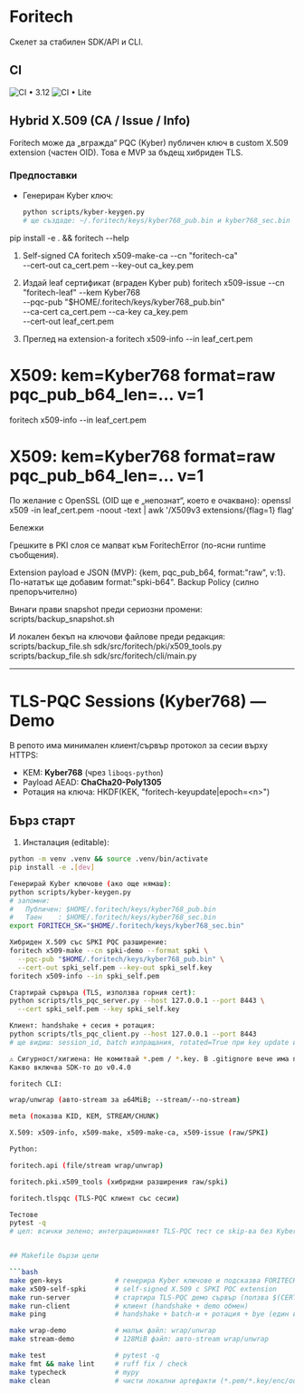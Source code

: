 # Foritech

Скелет за стабилен SDK/API и CLI.

## CI
![CI • 3.12](https://github.com/forrybg/foritech-secure-system/actions/workflows/ci.yml/badge.svg)
![CI • Lite](https://github.com/forrybg/foritech-secure-system/actions/workflows/ci-lite.yml/badge.svg)

## Hybrid X.509 (CA / Issue / Info)

Foritech може да „вгражда“ PQC (Kyber) публичен ключ в custom X.509 extension (частен OID). Това е MVP за бъдещ хибриден TLS.

### Предпоставки
- Генериран Kyber ключ:
  ```bash
  python scripts/kyber-keygen.py
  # ще създаде: ~/.foritech/keys/kyber768_pub.bin и kyber768_sec.bin

pip install -e . && foritech --help
1) Self-signed CA
foritech x509-make-ca --cn "foritech-ca" \
  --cert-out ca_cert.pem --key-out ca_key.pem

2) Издай leaf сертификат (вграден Kyber pub)
foritech x509-issue --cn "foritech-leaf" --kem Kyber768 \
  --pqc-pub "$HOME/.foritech/keys/kyber768_pub.bin" \
  --ca-cert ca_cert.pem --ca-key ca_key.pem \
  --cert-out leaf_cert.pem

3) Преглед на extension-а
foritech x509-info --in leaf_cert.pem
# X509: kem=Kyber768 format=raw pqc_pub_b64_len=... v=1

foritech x509-info --in leaf_cert.pem
# X509: kem=Kyber768 format=raw pqc_pub_b64_len=... v=1

По желание с OpenSSL (OID ще е „непознат“, което е очаквано):
openssl x509 -in leaf_cert.pem -noout -text | awk '/X509v3 extensions/{flag=1} flag'

Бележки

Грешките в PKI слоя се мапват към ForitechError (по-ясни runtime съобщения).

Extension payload е JSON (MVP): {kem, pqc_pub_b64, format:"raw", v:1}. По-нататък ще добавим format:"spki-b64".
Backup Policy (силно препоръчително)

Винаги прави snapshot преди сериозни промени:
scripts/backup_snapshot.sh

И локален бекъп на ключови файлове преди редакция:
scripts/backup_file.sh sdk/src/foritech/pki/x509_tools.py
scripts/backup_file.sh sdk/src/foritech/cli/main.py


---

# TLS-PQC Sessions (Kyber768) — Demo

В репото има минимален клиент/сървър протокол за сесии върху HTTPS:
- KEM: **Kyber768** (чрез `liboqs-python`)
- Payload AEAD: **ChaCha20-Poly1305**
- Ротация на ключа: HKDF(KEK, "foritech-keyupdate|epoch=\<n\>")

## Бърз старт

1) Инсталация (editable):
```bash
python -m venv .venv && source .venv/bin/activate
pip install -e .[dev]

Генерирай Kyber ключове (ако още нямаш):
python scripts/kyber-keygen.py
# запомни:
#   Публичен: $HOME/.foritech/keys/kyber768_pub.bin
#   Таен    : $HOME/.foritech/keys/kyber768_sec.bin
export FORITECH_SK="$HOME/.foritech/keys/kyber768_sec.bin"

Хибриден X.509 със SPKI PQC разширение:
foritech x509-make --cn spki-demo --format spki \
  --pqc-pub "$HOME/.foritech/keys/kyber768_pub.bin" \
  --cert-out spki_self.pem --key-out spki_self.key
foritech x509-info --in spki_self.pem

Стартирай сървъра (TLS, използва горния cert):
python scripts/tls_pqc_server.py --host 127.0.0.1 --port 8443 \
  --cert spki_self.pem --key spki_self.key

Клиент: handshake + сесия + ротация:
python scripts/tls_pqc_client.py --host 127.0.0.1 --port 8443
# ще видиш: session_id, batch изпращания, rotated=True при key update и OK ✅

⚠️ Сигурност/хигиена: Не комитвай *.pem / *.key. В .gitignore вече има правила.
Какво включва SDK-то до v0.4.0

foritech CLI:

wrap/unwrap (авто-stream за ≥64MiB; --stream/--no-stream)

meta (показва KID, KEM, STREAM/CHUNK)

X.509: x509-info, x509-make, x509-make-ca, x509-issue (raw/SPKI)

Python:

foritech.api (file/stream wrap/unwrap)

foritech.pki.x509_tools (хибридни разширения raw/spki)

foritech.tlspqc (TLS-PQC клиент със сесии)

Тестове
pytest -q
# цел: всички зелено; интеграционният TLS-PQC тест се skip-ва без Kyber ключове.


## Makefile бързи цели

```bash
make gen-keys             # генерира Kyber ключове и подсказва FORITECH_SK
make x509-self-spki       # self-signed X.509 с SPKI PQC extension
make run-server           # стартира TLS-PQC демо сървър (ползва $(CERT)/$(KEY))
make run-client           # клиент (handshake + demo обмен)
make ping                 # handshake + batch-и + ротация + bye (един изстрел)

make wrap-demo            # малък файл: wrap/unwrap
make stream-demo          # 128MiB файл: авто-stream wrap/unwrap

make test                 # pytest -q
make fmt && make lint     # ruff fix / check
make typecheck            # mypy
make clean                # чисти локални артефакти (*.pem/*.key/enc/out)

